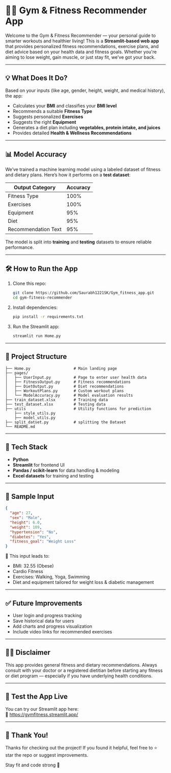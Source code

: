 # 🏋️‍♂️ Gym & Fitness Recommender App

Welcome to the Gym & Fitness Recommender — your personal guide to smarter workouts and healthier living! This is a **Streamlit-based web app** that provides personalized fitness recommendations, exercise plans, and diet advice based on your health data and fitness goals. Whether you're aiming to lose weight, gain muscle, or just stay fit, we've got your back.

---

## 💡 What Does It Do?

Based on your inputs (like age, gender, height, weight, and medical history), the app:
- Calculates your **BMI** and classifies your **BMI level**
- Recommends a suitable **Fitness Type**
- Suggests personalized **Exercises**
- Suggests the right **Equipment**
- Generates a diet plan including **vegetables, protein intake, and juices**
- Provides detailed **Health & Wellness Recommendations**

---

## 📊 Model Accuracy

We’ve trained a machine learning model using a labeled dataset of fitness and dietary plans. Here’s how it performs on a **test dataset**:

| Output Category     | Accuracy |
|---------------------|----------|
| Fitness Type        | 100%     |
| Exercises           | 100%     |
| Equipment           | 95%      |
| Diet                | 95%      |
| Recommendation Text | 95%      |

The model is split into **training** and **testing** datasets to ensure reliable performance.

---

## 🛠️ How to Run the App

1. Clone this repo:
   ```bash
   git clone https://github.com/Saurabh1221SK/Gym_fitness_app.git
   cd gym-fitness-recommender
   ```

2. Install dependencies:
   ```bash
   pip install -r requirements.txt
   ```

3. Run the Streamlit app:
   ```bash
   streamlit run Home.py
   ```

---

## 📂 Project Structure

```
├── Home.py                   # Main landing page
├── pages/
│   ├── UserInput.py          # Page to enter user health data
│   ├── FitnessOutput.py      # Fitness recommendations
│   ├── DietOutput.py         # Diet recommendations
│   ├── WorkoutPlans.py       # Custom workout plans
│   └── ModelAccuracy.py      # Model evaluation results
├── train_dataset.xlsx        # Training data
├── test_dataset.xlsx         # Testing data
├── utils                     # Utility functions for prediction
    ├── style_utils.py
    ├── model_utils.py
├── split_datset.py           # splitting the Dataset
└── README.md                 
```

---

## 🧠 Tech Stack

- **Python**
- **Streamlit** for frontend UI
- **Pandas / scikit-learn** for data handling & modeling
- **Excel datasets** for training and testing

---

## 🧪 Sample Input

```json
{
  "age": 27,
  "sex": "Male",
  "height": 6.0,
  "weight": 109,
  "hypertension": "No",
  "diabetes": "Yes",
  "fitness_goal": "Weight Loss"
}
```

🔎 This input leads to:
- BMI: 32.55 (Obese)
- Cardio Fitness
- Exercises: Walking, Yoga, Swimming
- Diet and equipment tailored for weight loss & diabetic management

---

## ✅ Future Improvements

- User login and progress tracking
- Save historical data for users
- Add charts and progress visualization
- Include video links for recommended exercises

---

## 👨‍⚕️ Disclaimer

This app provides general fitness and dietary recommendations. Always consult with your doctor or a registered dietitian before starting any fitness or diet program — especially if you have underlying health conditions.

---
## 🧪 Test the App Live

You can try our Streamlit app here:  
🔗 https://gymfitness.streamlit.app/

---
## 🙌 Thank You!

Thanks for checking out the project! If you found it helpful, feel free to ⭐ star the repo or suggest improvements.

Stay fit and code strong 💪
```
